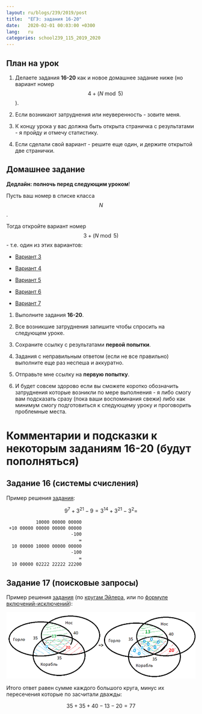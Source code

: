 ```yaml
---
layout: ru/blogs/239/2019/post
title:  "ЕГЭ: задания 16-20"
date:   2020-02-01 00:03:00 +0300
lang:   ru
categories: school239_115_2019_2020
---
```


План на урок
-----

1) Делаете задания **16-20** как и новое домашнее задание ниже (но вариант номер $$4 + (N \bmod 5)$$).

2) Если возникают затруднения или неуверенность - зовите меня.

3) К концу урока у вас должна быть открыта страничка с результатами - я пройду и отмечу статистику.

4) Если сделали свой вариант - решите еще один, и держите открытой две странички.  

Домашнее задание
-----

**Дедлайн: полночь перед следующим уроком**!

Пусть ваш номер в списке класса $$N$$.

Тогда откройте вариант номер $$3 + (N \bmod 5)$$ - т.е. один из этих вариантов:

 - [Вариант 3](https://yandex.ru/tutor/subject/variant/?subject_id=6&variant_id=240)
 
 - [Вариант 4](https://yandex.ru/tutor/subject/variant/?subject_id=6&variant_id=241)
 
 - [Вариант 5](https://yandex.ru/tutor/subject/variant/?subject_id=6&variant_id=242)
 
 - [Вариант 6](https://yandex.ru/tutor/subject/variant/?subject_id=6&variant_id=243)
 
 - [Вариант 7](https://yandex.ru/tutor/subject/variant/?subject_id=6&variant_id=353)

1) Выполните задания **16-20**.

2) Все возникшие затруднения запишите чтобы спросить на следующем уроке.

3) Сохраните ссылку с результатами **первой попытки**.

4) Задания с неправильным ответом (если не все правильно) выполните еще раз неспеша и аккуратно.

5) Отправьте мне ссылку на **первую попытку**.
 
6) И будет совсем здорово если вы сможете коротко обозначить затруднения которые возникли по мере выполнения - я либо смогу вам подсказать сразу (пока ваши воспоминания свежи) либо как минимум смогу подготовиться к следующему уроку и проговорить проблемные места.

Комментарии и подсказки к некоторым заданиям 16-20 (будут пополняться)
=====

Задание 16 (системы счисления)
-----

Пример решения [задания](https://yandex.ru/tutor/subject/problem/?problem_id=T795):

$$9^7 + 3^{21} - 9 = 3^{14} + 3^{21} - 3^2 =$$
```
           10000 00000 00000
 +10 00000 00000 00000 00000
                        -100
                           =
  10 00000 10000 00000 00000
                        -100
                           =
  10 00000 02222 22222 22200
```

Задание 17 (поисковые запросы)
-----

Пример решения [задания](https://yandex.ru/tutor/subject/problem/?problem_id=T796) (по [кругам Эйлера](https://ru.wikipedia.org/wiki/%D0%94%D0%B8%D0%B0%D0%B3%D1%80%D0%B0%D0%BC%D0%BC%D0%B0_%D0%AD%D0%B9%D0%BB%D0%B5%D1%80%D0%B0), или по [формуле включений-исключений](https://ru.wikipedia.org/wiki/%D0%A4%D0%BE%D1%80%D0%BC%D1%83%D0%BB%D0%B0_%D0%B2%D0%BA%D0%BB%D1%8E%D1%87%D0%B5%D0%BD%D0%B8%D0%B9-%D0%B8%D1%81%D0%BA%D0%BB%D1%8E%D1%87%D0%B5%D0%BD%D0%B8%D0%B9)):

![Круги Эйлера](/static/2020/01/euler.png)

Итого ответ равен сумме каждого большого круга, минус их пересечения которые по засчитали дважды:

$$35+35+40-13-20=77$$

